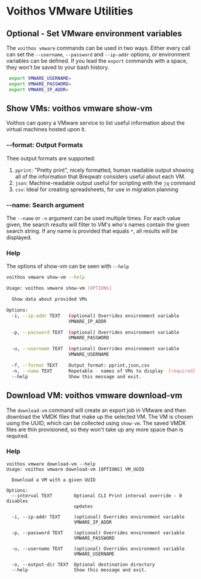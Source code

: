# Voithos VMware Utilities

## Optional - Set VMware environment variables

The `voithos vmware` commands can be used in two ways. Either every call can set the `--username`,
`--password` and `--ip-addr` options, or environment variables can be defined. If you lead the
`export` commands with a space, they won't be saved to your bash history.

```bash
 export VMWARE_USERNAME=
 export VMWARE_PASSWORD=
 export VMWARE_IP_ADDR=
```

## Show VMs: voithos vmware show-vm

Voithos can query a VMware service to list useful information about the virtual machines hosted
upon it.

### --format: Output Formats
Thee output formats are supported:

1. `pprint`: "Pretty print", nicely formatted, human readable output showing all of the information
   that Breqwatr considers useful about each VM.
1. `json`: Machine-readable output useful for scripting with the `jq` command
1. `csv`: Ideal for creating spreadsheets, for use in migration planning

### --name: Search argument

The `--name` or `-n` argument can be used multiple times. For each value given, the search results
will filter to VM's who's names contain the given search string. If any name is provided that
equals `*`, all results will be displayed.

### Help

The options of show-vm can be seen with `--help`

```bash
voithos vmware show-vm --help

Usage: voithos vmware show-vm [OPTIONS]

  Show data about provided VMs

Options:
  -i, --ip-addr TEXT   (optional) Overrides environment variable
                       VMWARE_IP_ADDR

  -p, --password TEXT  (optional) Overrides environment variable
                       VMWARE_PASSWORD

  -u, --username TEXT  (optional) Overrides environment variable
                       VMWARE_USERNAME

  -f, --format TEXT    Output format: pprint,json,csv
  -n, --name TEXT      Repetable - names of VMs to display  [required]
  --help               Show this message and exit.
```

## Download VM: voithos vmware download-vm

The `download-vm` command will create an export job in VMware and then download the VMDK files
that make up the selected VM. The VM is chosen using the UUID, which can be collected using
`show-vm`. The saved VMDK files are thin provisioned, so they won't take up any more space than is
required.

### Help

```
voithos vmware download-vm --help
Usage: voithos vmware download-vm [OPTIONS] VM_UUID

  Download a VM with a given UUID

Options:
  --interval TEXT        Optional CLI Print interval override - 0 disables
                         updates

  -i, --ip-addr TEXT     (optional) Overrides environment variable
                         VMWARE_IP_ADDR

  -p, --password TEXT    (optional) Overrides environment variable
                         VMWARE_PASSWORD

  -u, --username TEXT    (optional) Overrides environment variable
                         VMWARE_USERNAME

  -o, --output-dir TEXT  Optional destination directory
  --help                 Show this message and exit.
```
